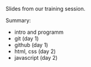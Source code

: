 Slides from our training session.

Summary:

- intro and programm
- git (day 1)
- github (day 1)
- html, css (day 2)
- javascript (day 2)
